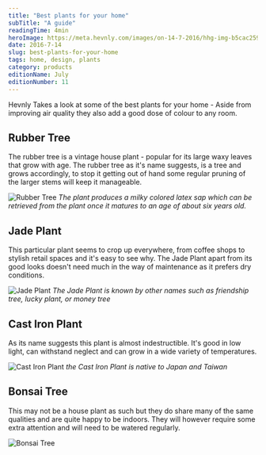 ```yaml
---
title: "Best plants for your home"
subTitle: "A guide"
readingTime: 4min
heroImage: https://meta.hevnly.com/images/on-14-7-2016/hhg-img-b5cac259-d105-4ddd-bdd6-1bc8bd250efd.png
date: 2016-7-14
slug: best-plants-for-your-home
tags: home, design, plants
category: products
editionName: July
editionNumber: 11
---
```


Hevnly Takes a look at some of the best plants for your home - Aside from improving air quality they also add a good dose of colour to any room.

## Rubber Tree

The rubber tree is a vintage house plant - popular for its large waxy leaves that grow with age. The rubber tree as it's name suggests, is a tree and grows accordingly, to stop it getting out of hand some regular pruning of the larger stems will keep it manageable.

![Rubber Tree](https://meta.hevnly.com/images/on-14-7-2016/hhg-img-76a66255-cf45-48cf-9519-2e5031ee4ffd.png)
*The plant produces a milky colored latex sap which can be retrieved from the plant once it matures to an age of about six years old.*

## Jade Plant

This particular plant seems to crop up everywhere, from coffee shops to stylish retail spaces and it's easy to see why. The Jade Plant apart from its good looks doesn't need much in the way of maintenance as it prefers dry conditions.

![Jade Plant](https://meta.hevnly.com/images/on-14-7-2016/hhg-img-effa741c-9a10-4ffa-9769-5e3d2553f9a4.png)
*The Jade Plant is known by other names such as friendship tree, lucky plant, or money tree*


## Cast Iron Plant

As its name suggests this plant is almost indestructible. It's good in low light, can withstand neglect and can grow in a wide variety of temperatures.

![Cast Iron Plant](https://meta.hevnly.com/images/on-14-7-2016/hhg-img-80b51775-6d2a-4c67-9a27-eefc625cde3d.png)
*the Cast Iron Plant is native to Japan and Taiwan*

## Bonsai Tree

This may not be a house plant as such but they do share many of the same qualities and are quite happy to be indoors. They will however require some extra attention and will need to be watered regularly.

![Bonsai Tree](https://meta.hevnly.com/images/on-14-7-2016/hhg-img-f4d59d32-d745-41c6-9ec9-29ec906ea6b1.png)
